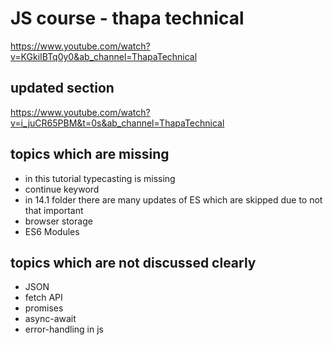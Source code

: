 # JS course - thapa technical 

https://www.youtube.com/watch?v=KGkiIBTq0y0&ab_channel=ThapaTechnical

## updated section 

https://www.youtube.com/watch?v=i_juCR65PBM&t=0s&ab_channel=ThapaTechnical 


topics which are missing
------------------------

- in this tutorial typecasting is missing
- continue keyword
- in 14.1 folder there are many updates of ES
    which are skipped due to not that important
- browser storage    
- ES6 Modules

topics which are not discussed clearly
--------------------------------------

- JSON
- fetch API
- promises
- async-await
- error-handling in js
